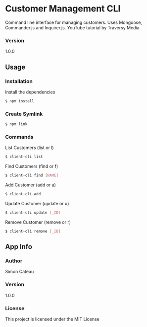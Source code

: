# Customer Management CLI

Command line interface for managing customers. Uses Mongoose, Commander.js and Inquirer.js. YouTube tutorial by Traversy Media

### Version
1.0.0

## Usage

### Installation

Install the dependencies

```sh
$ npm install
```

### Create Symlink

```sh
$ npm link
```

### Commands

List Customers (list or l)
```sh
$ client-cli list
```

Find Customers (find or f)
```sh
$ client-cli find [NAME]
```

Add Customer (add or a)
```sh
$ client-cli add
```

Update Customer (update or u)
```sh
$ client-cli update [_ID]
```

Remove Customer (remove or r)
```sh
$ client-cli remove [_ID]
```

## App Info

### Author

Simon Cateau

### Version

1.0.0

### License

This project is licensed under the MIT License
